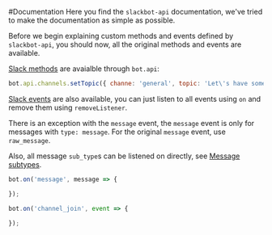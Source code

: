 #Documentation
 Here you find the `slackbot-api` documentation, we've tried to make the documentation as simple as possible.
 
 Before we begin explaining custom methods and events defined by `slackbot-api`, you should now, all the original methods and events are available.
 
[ Slack methods](https://api.slack.com/methods/) are avaialble through `bot.api`:
 
```javascript
bot.api.channels.setTopic({ channe: 'general', topic: 'Let\'s have some fun!' });
```

[ Slack events](https://api.slack.com/events) are also available, you can just listen to all events using `on` and remove them using `removeListener`.
 
 There is an exception with the `message` event, the `message` event is only for messages with `type: message`. For the original `message` event, use `raw_message`.
 
 Also, all message `sub_type`s can be listened on directly, see [Message subtypes](https://api.slack.com/events/message#message_subtypes).
 
```javascript
bot.on('message', message => {

});

bot.on('channel_join', event => {

});
```